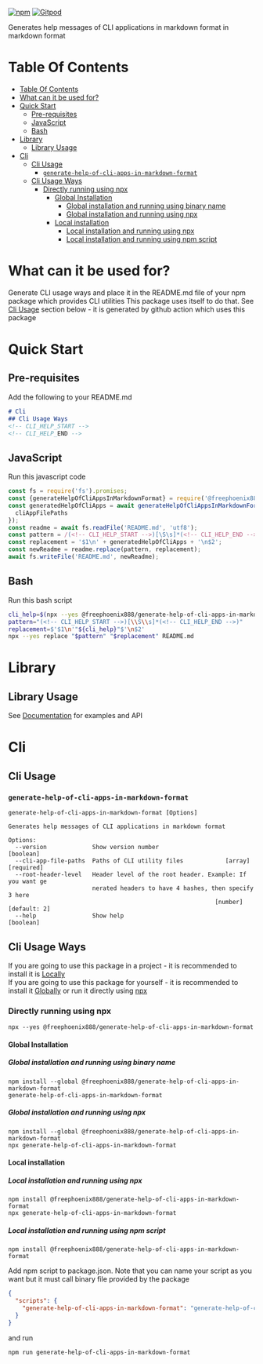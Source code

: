 [![npm](https://img.shields.io/npm/v/@freephoenix888/generate-help-of-cli-apps-in-markdown-format.svg)](https://www.npmjs.com/package/@freephoenix888/generate-help-of-cli-apps-in-markdown-format)
[![Gitpod](https://img.shields.io/badge/Gitpod-ready--to--code-blue?logo=gitpod)](https://gitpod.io/#https://github.com/freephoenix888/generate-help-of-cli-apps-in-markdown-format) 

Generates help messages of CLI applications in markdown format in markdown format

# Table Of Contents
<!-- TABLE_OF_CONTENTS_START -->
- [Table Of Contents](#table-of-contents)
- [What can it be used for?](#what-can-it-be-used-for)
- [Quick Start](#quick-start)
  * [Pre-requisites](#pre-requisites)
  * [JavaScript](#javascript)
  * [Bash](#bash)
- [Library](#library)
  * [Library Usage](#library-usage)
- [Cli](#cli)
  * [Cli Usage](#cli-usage)
    + [`generate-help-of-cli-apps-in-markdown-format`](#generate-help-of-cli-apps-in-markdown-format)
  * [Cli Usage Ways](#cli-usage-ways)
    + [Directly running using npx](#directly-running-using-npx)
      - [Global Installation](#global-installation)
        * [Global installation and running using binary name](#global-installation-and-running-using-binary-name)
        * [Global installation and running using npx](#global-installation-and-running-using-npx)
      - [Local installation](#local-installation)
        * [Local installation and running using npx](#local-installation-and-running-using-npx)
        * [Local installation and running using npm script](#local-installation-and-running-using-npm-script)
<!-- TABLE_OF_CONTENTS_END -->

# What can it be used for?
Generate CLI usage ways and place it in the README.md file of your npm package which provides CLI utilities
This package uses itself to do that. See [Cli Usage](#cli-usage) section below - it is generated by github action which uses this package

# Quick Start
## Pre-requisites
Add the following to your README.md
```markdown
# Cli
## Cli Usage Ways
<!-- CLI_HELP_START -->
<!-- CLI_HELP_END -->
```
## JavaScript
Run this javascript code
```javascript
const fs = require('fs').promises;
const {generateHelpOfCliAppsInMarkdownFormat} = require('@freephoenix888/generate-help-of-cli-apps-in-markdown-format');
const generatedHelpOfCliApps = await generateHelpOfCliAppsInMarkdownFormat({
  cliAppFilePaths
});
const readme = await fs.readFile('README.md', 'utf8');
const pattern = /(<!-- CLI_HELP_START -->)[\S\s]*(<!-- CLI_HELP_END -->)/;
const replacement = '$1\n' + generatedHelpOfCliApps + '\n$2';
const newReadme = readme.replace(pattern, replacement);
await fs.writeFile('README.md', newReadme);
```
## Bash
Run this bash script
```bash
cli_help=$(npx --yes @freephoenix888/generate-help-of-cli-apps-in-markdown-format --cli-app-file-paths $(find ./dist/cli/*.js) --root-header-level 2)
pattern="(<!-- CLI_HELP_START -->)[\\S\\s]*(<!-- CLI_HELP_END -->)"
replacement=$'$1\n'"${cli_help}"$'\n$2'
npx --yes replace "$pattern" "$replacement" README.md
```

# Library
## Library Usage
See [Documentation] for examples and API
# Cli
## Cli Usage
<!-- ACTUAL_CLI_HELP_START -->

### `generate-help-of-cli-apps-in-markdown-format`
```
generate-help-of-cli-apps-in-markdown-format [Options]

Generates help messages of CLI applications in markdown format

Options:
  --version             Show version number                            [boolean]
  --cli-app-file-paths  Paths of CLI utility files            [array] [required]
  --root-header-level   Header level of the root header. Example: If you want ge
                        nerated headers to have 4 hashes, then specify 3 here
                                                           [number] [default: 2]
  --help                Show help                                      [boolean]
```
<!-- ACTUAL_CLI_HELP_END -->

## Cli Usage Ways
<!-- CLI_USAGE_WAYS_START -->
If you are going to use this package in a project - it is recommended to install it is [Locally](#local-installation)  
If you are going to use this package for yourself - it is recommended to install it [Globally](#global-installation) or run it directly using [npx](#directly-running-using-npx)
### Directly running using npx
```shell
npx --yes @freephoenix888/generate-help-of-cli-apps-in-markdown-format
```

#### Global Installation
##### Global installation and running using binary name
```shell
npm install --global @freephoenix888/generate-help-of-cli-apps-in-markdown-format
generate-help-of-cli-apps-in-markdown-format
```

##### Global installation and running using npx
```shell
npm install --global @freephoenix888/generate-help-of-cli-apps-in-markdown-format
npx generate-help-of-cli-apps-in-markdown-format
```

#### Local installation

##### Local installation and running using npx
```shell
npm install @freephoenix888/generate-help-of-cli-apps-in-markdown-format
npx generate-help-of-cli-apps-in-markdown-format
```

##### Local installation and running using npm script
```shell
npm install @freephoenix888/generate-help-of-cli-apps-in-markdown-format
```
Add npm script to package.json. Note that you can name  your script as you want but it must call binary file provided by the package
```json
{
  "scripts": {
    "generate-help-of-cli-apps-in-markdown-format": "generate-help-of-cli-apps-in-markdown-format"
  }
}
```
and run
```shell
npm run generate-help-of-cli-apps-in-markdown-format
```
<!-- CLI_USAGE_WAYS_END -->


[Documentation]: https://freephoenix888.github.io/generate-help-of-cli-apps-in-markdown-format/